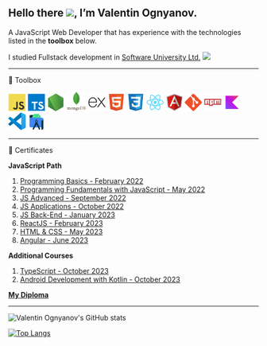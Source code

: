 Hello there <img src="http://raw.githubusercontent.com/MartinHeinz/MartinHeinz/master/wave.gif" width="30px">, I’m Valentin Ognyanov.
 ---
A JavaScript Web Developer that has experience with the technologies listed in the **toolbox** below.

I studied Fullstack development in [Software University Ltd.](https://softuni.bg/)    <img src="https://softuni.bg/content/images/header/white-vertical-logo-university.svg" path="http://www.softuni.com/" width="30px">

---

:toolbox: Toolbox

<img src="https://raw.githubusercontent.com/devicons/devicon/55609aa5bd817ff167afce0d965585c92040787a/icons/javascript/javascript-original.svg" width="35px" alt="JavaScript"> <img src="https://raw.githubusercontent.com/devicons/devicon/55609aa5bd817ff167afce0d965585c92040787a/icons/typescript/typescript-original.svg" width="35px" alt="TypeScript"> <img src="https://raw.githubusercontent.com/devicons/devicon/55609aa5bd817ff167afce0d965585c92040787a/icons/nodejs/nodejs-original.svg" width="35px" alt="NodeJS"> <img src="https://raw.githubusercontent.com/devicons/devicon/55609aa5bd817ff167afce0d965585c92040787a/icons/mongodb/mongodb-original-wordmark.svg" width="40px" alt="MongoDB"> <img src="https://raw.githubusercontent.com/devicons/devicon/55609aa5bd817ff167afce0d965585c92040787a/icons/express/express-original.svg" width="35px" alt="Express"> <img src="https://raw.githubusercontent.com/devicons/devicon/55609aa5bd817ff167afce0d965585c92040787a/icons/html5/html5-original.svg" width="35px" alt="HTML"> <img src="https://raw.githubusercontent.com/devicons/devicon/55609aa5bd817ff167afce0d965585c92040787a/icons/css3/css3-original.svg" width="35px" alt="CSS"> <img src="https://raw.githubusercontent.com/devicons/devicon/55609aa5bd817ff167afce0d965585c92040787a/icons/react/react-original.svg" width="35px" alt="ReactJS"> <img src="https://raw.githubusercontent.com/devicons/devicon/55609aa5bd817ff167afce0d965585c92040787a/icons/angularjs/angularjs-original.svg" width="35px" alt="AngularJS"> <img src="https://raw.githubusercontent.com/devicons/devicon/55609aa5bd817ff167afce0d965585c92040787a/icons/git/git-original.svg" width="35px" alt="Git"> <img src="https://raw.githubusercontent.com/devicons/devicon/55609aa5bd817ff167afce0d965585c92040787a/icons/npm/npm-original-wordmark.svg" width="35px" alt="NPM"> <img src="https://raw.githubusercontent.com/devicons/devicon/55609aa5bd817ff167afce0d965585c92040787a/icons/kotlin/kotlin-original.svg" width="35px" alt="Kotlin"> <img src="https://raw.githubusercontent.com/devicons/devicon/55609aa5bd817ff167afce0d965585c92040787a/icons/vscode/vscode-original.svg" width="35px" alt="VIsual Studio Code"> <img src="https://raw.githubusercontent.com/devicons/devicon/55609aa5bd817ff167afce0d965585c92040787a/icons/androidstudio/androidstudio-original.svg" width="35px" alt="Android Studio">

---
:scroll: Certificates

**JavaScript Path**
1. [Programming Basics - February 2022](https://softuni.bg/certificates/details/128235/98d9c8d5)
2. [Programming Fundamentals with JavaScript - May 2022](https://softuni.bg/Certificates/Details/139108/35966bcc)
3. [JS Advanced - September 2022](https://softuni.bg/Certificates/Details/145353/ce11ad4e)
4. [JS Applications - October 2022](https://softuni.bg/certificates/details/149759/d3a690f5)
5. [JS Back-End - January 2023](https://softuni.bg/certificates/details/162721/af4c3845)
6. [ReactJS - February 2023](https://softuni.bg/certificates/details/168636/8ee97fc1)
7. [HTML & CSS - May 2023](https://softuni.bg/certificates/details/174804/d720a8f7)
8. [Angular - June 2023](https://softuni.bg/certificates/details/183014/18dbc98d)

**Additional Courses**
1. [TypeScript - October 2023](https://softuni.bg/certificates/details/193682/a407c35e)
2. [Android Development with Kotlin - October 2023](https://softuni.bg/certificates/details/194026/63689012)

[**My Diploma**](https://softuni.bg/certificates/details/199368/77e78672)

---

![Valentin Ognyanov's GitHub stats](https://github-readme-stats.vercel.app/api?username=valentinognyanov&theme=dark&show_icons=true) 

[![Top Langs](https://github-readme-stats.vercel.app/api/top-langs/?username=valentinognyanov)](https://github.com/anuraghazra/github-readme-stats)

<!---
valentinognyanov/valentinognyanov is a ✨ special ✨ repository because its `README.md` (this file) appears on your GitHub profile.
You can click the Preview link to take a look at your changes.
--->
